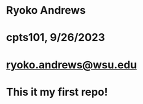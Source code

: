 # Ryoko Andrews
# cpts101, 9/26/2023
# ryoko.andrews@wsu.edu
# This it my first repo!

<object data="ryoko.resume.pdf" width="1000" height="1000" type='application/pdf'/>

